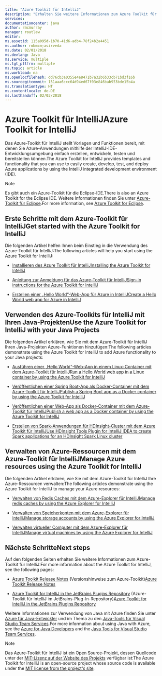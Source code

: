 ```yaml
---
title: "Azure Toolkit für IntelliJ"
description: "Erhalten Sie weitere Informationen zum Azure Toolkit für IntelliJ."
services: 
documentationcenter: java
author: rmcmurray
manager: routlaw
editor: 
ms.assetid: 115a095d-1b70-41d6-adb4-78f24b2a4451
ms.author: robmcm;asirveda
ms.date: 02/01/2018
ms.devlang: Java
ms.service: multiple
ms.tgt_pltfrm: multiple
ms.topic: article
ms.workload: na
ms.openlocfilehash: dd76cb3a0355e4e8471b7a32b6b33cb71bd3f16b
ms.sourcegitcommit: 151aaa6ccc64d94ed67f03e846bab953bde15b4a
ms.translationtype: HT
ms.contentlocale: de-DE
ms.lasthandoff: 02/03/2018
---
```

# <a name="azure-toolkit-for-intellij"></a><span data-ttu-id="15d47-103">Azure Toolkit für IntelliJ</span><span class="sxs-lookup"><span data-stu-id="15d47-103">Azure Toolkit for IntelliJ</span></span>
<span data-ttu-id="15d47-104">Das Azure-Toolkit für IntelliJ stellt Vorlagen und Funktionen bereit, mit denen Sie Azure-Anwendungen mithilfe der IntelliJ-IDE-Entwicklungsumgebung einfach erstellen, entwickeln, testen und bereitstellen können.</span><span class="sxs-lookup"><span data-stu-id="15d47-104">The Azure Toolkit for IntelliJ provides templates and functionality that you can use to easily create, develop, test, and deploy Azure applications by using the IntelliJ integrated development environment (IDE).</span></span>

> [!NOTE]
> 
> <span data-ttu-id="15d47-105">Es gibt auch ein Azure-Toolkit für die Eclipse-IDE.</span><span class="sxs-lookup"><span data-stu-id="15d47-105">There is also an Azure Toolkit for the Eclipse IDE.</span></span> <span data-ttu-id="15d47-106">Weitere Informationen finden Sie unter [Azure-Toolkit für Eclipse](../eclipse/azure-toolkit-for-eclipse.md).</span><span class="sxs-lookup"><span data-stu-id="15d47-106">For more information, see [Azure Toolkit for Eclipse](../eclipse/azure-toolkit-for-eclipse.md).</span></span>
> 

## <a name="get-started-with-the-azure-toolkit-for-intellij"></a><span data-ttu-id="15d47-107">Erste Schritte mit dem Azure-Toolkit für IntelliJ</span><span class="sxs-lookup"><span data-stu-id="15d47-107">Get started with the Azure Toolkit for IntelliJ</span></span>
<span data-ttu-id="15d47-108">Die folgenden Artikel helfen Ihnen beim Einstieg in die Verwendung des Azure-Toolkit für IntelliJ:</span><span class="sxs-lookup"><span data-stu-id="15d47-108">The following articles will help you start using the Azure Toolkit for IntelliJ:</span></span>

* [<span data-ttu-id="15d47-109">Installieren des Azure Toolkit für IntelliJ</span><span class="sxs-lookup"><span data-stu-id="15d47-109">Installing the Azure Toolkit for IntelliJ</span></span>](azure-toolkit-for-intellij-installation.md)

* [<span data-ttu-id="15d47-110">Anleitung zur Anmeldung für das Azure-Toolkit für IntelliJ</span><span class="sxs-lookup"><span data-stu-id="15d47-110">Sign-in instructions for the Azure Toolkit for IntelliJ</span></span>](azure-toolkit-for-intellij-sign-in-instructions.md)

* [<span data-ttu-id="15d47-111">Erstellen einer „Hello World“-Web-App für Azure in IntelliJ</span><span class="sxs-lookup"><span data-stu-id="15d47-111">Create a Hello World web app for Azure in IntelliJ</span></span>](azure-toolkit-for-intellij-create-hello-world-web-app.md)

## <a name="use-the-azure-toolkit-for-intellij-with-your-java-projects"></a><span data-ttu-id="15d47-112">Verwenden des Azure-Toolkits für IntelliJ mit Ihren Java-Projekten</span><span class="sxs-lookup"><span data-stu-id="15d47-112">Use the Azure Toolkit for IntelliJ with your Java Projects</span></span>
<span data-ttu-id="15d47-113">Die folgenden Artikel erklären, wie Sie mit dem Azure-Toolkit für IntelliJ Ihren Java-Projekten Azure-Funktionen hinzufügen:</span><span class="sxs-lookup"><span data-stu-id="15d47-113">The following articles demonstrate using the Azure Toolkit for IntelliJ to add Azure functionality to your Java projects:</span></span>

* [<span data-ttu-id="15d47-114">Ausführen einer „Hello World“-Web-App in einem Linux-Container mit dem Azure-Toolkit für IntelliJ</span><span class="sxs-lookup"><span data-stu-id="15d47-114">Run a Hello World web app in a Linux container by using the Azure Toolkit for IntelliJ</span></span>](azure-toolkit-for-intellij-hello-world-web-app-linux.md)

* [<span data-ttu-id="15d47-115">Veröffentlichen einer Spring Boot-App als Docker-Container mit dem Azure-Toolkit für IntelliJ</span><span class="sxs-lookup"><span data-stu-id="15d47-115">Publish a Spring Boot app as a Docker container by using the Azure Toolkit for IntelliJ</span></span>](azure-toolkit-for-intellij-publish-spring-boot-docker-app.md)

* [<span data-ttu-id="15d47-116">Veröffentlichen einer Web-App als Docker-Container mit dem Azure-Toolkit für IntelliJ</span><span class="sxs-lookup"><span data-stu-id="15d47-116">Publish a web app as a Docker container by using the Azure Toolkit for IntelliJ</span></span>](azure-toolkit-for-intellij-publish-as-docker-container.md)

* [<span data-ttu-id="15d47-117">Erstellen von Spark-Anwendungen für HDInsight-Cluster mit dem Azure Toolkit für IntelliJ</span><span class="sxs-lookup"><span data-stu-id="15d47-117">Use HDInsight Tools Plugin for IntelliJ IDEA to create Spark applications for an HDInsight Spark Linux cluster</span></span>](/azure/hdinsight/hdinsight-apache-spark-intellij-tool-plugin)

## <a name="manage-azure-resources-using-the-azure-toolkit-for-intellij"></a><span data-ttu-id="15d47-118">Verwalten von Azure-Ressourcen mit dem Azure-Toolkit für IntelliJ</span><span class="sxs-lookup"><span data-stu-id="15d47-118">Manage Azure resources using the Azure Toolkit for IntelliJ</span></span>
<span data-ttu-id="15d47-119">Die folgenden Artikel erklären, wie Sie mit dem Azure-Toolkit für IntelliJ Ihre Azure-Ressourcen verwalten:</span><span class="sxs-lookup"><span data-stu-id="15d47-119">The following articles demonstrate using the Azure Toolkit for IntelliJ to manage your Azure resources:</span></span>

* [<span data-ttu-id="15d47-120">Verwalten von Redis Caches mit dem Azure-Explorer für IntelliJ</span><span class="sxs-lookup"><span data-stu-id="15d47-120">Manage redis caches by using the Azure Explorer for IntelliJ</span></span>](azure-toolkit-for-intellij-managing-redis-caches-using-azure-explorer.md)

* [<span data-ttu-id="15d47-121">Verwalten von Speicherkonten mit dem Azure-Explorer für IntelliJ</span><span class="sxs-lookup"><span data-stu-id="15d47-121">Manage storage accounts by using the Azure Explorer for IntelliJ</span></span>](azure-toolkit-for-intellij-managing-virtual-machines-using-azure-explorer.md)

* [<span data-ttu-id="15d47-122">Verwalten virtueller Computer mit dem Azure-Explorer für IntelliJ</span><span class="sxs-lookup"><span data-stu-id="15d47-122">Manage virtual machines by using the Azure Explorer for IntelliJ</span></span>](azure-toolkit-for-intellij-managing-storage-accounts-using-azure-explorer.md)

## <a name="next-steps"></a><span data-ttu-id="15d47-123">Nächste Schritte</span><span class="sxs-lookup"><span data-stu-id="15d47-123">Next steps</span></span>

<span data-ttu-id="15d47-124">Auf den folgenden Seiten erhalten Sie weitere Informationen zum Azure-Toolkit für IntelliJ:</span><span class="sxs-lookup"><span data-stu-id="15d47-124">For more information about the Azure Toolkit for IntelliJ, see the following pages:</span></span>

* <span data-ttu-id="15d47-125">[Azure Toolkit Release Notes](https://github.com/Microsoft/azure-tools-for-java/releases) (Versionshinweise zum Azure-Toolkit)</span><span class="sxs-lookup"><span data-stu-id="15d47-125">[Azure Toolkit Release Notes](https://github.com/Microsoft/azure-tools-for-java/releases)</span></span>

* <span data-ttu-id="15d47-126">[Azure Toolkit for IntelliJ in the JetBrains Plugins Repository](https://plugins.jetbrains.com/plugin/8053-azure-toolkit-for-intellij) (Azure-Toolkit für IntelliJ im JetBrains-Plug-In-Repository)</span><span class="sxs-lookup"><span data-stu-id="15d47-126">[Azure Toolkit for IntelliJ in the JetBrains Plugins Repository](https://plugins.jetbrains.com/plugin/8053-azure-toolkit-for-intellij)</span></span>

<span data-ttu-id="15d47-127">Weitere Informationen zur Verwendung von Java mit Azure finden Sie unter [Azure für Java-Entwickler](https://docs.microsoft.com/java/azure/) und im Thema zu den [Java-Tools für Visual Studio Team Services](https://java.visualstudio.com/).</span><span class="sxs-lookup"><span data-stu-id="15d47-127">For more information about using Java with Azure, see the [Azure for Java Developers](https://docs.microsoft.com/java/azure/) and the [Java Tools for Visual Studio Team Services](https://java.visualstudio.com/).</span></span>

> [!NOTE]
> 
> <span data-ttu-id="15d47-128">Das Azure-Toolkit für IntelliJ ist ein Open Source-Projekt, dessen Quellcode unter der [MIT-Lizenz auf der Website des Projekts](https://github.com/microsoft/azure-tools-for-java) verfügbar ist:</span><span class="sxs-lookup"><span data-stu-id="15d47-128">The Azure Toolkit for IntelliJ is an open-source project whose source code is available under the [MIT license from the project's site](https://github.com/microsoft/azure-tools-for-java).</span></span>
> 

<!-- [!INCLUDE [azure-toolkit-for-intellij-additional-resources](../includes/azure-toolkit-for-intellij-additional-resources.md)] -->

<!-- URL List -->

[Azure for Java Developers]: https://docs.microsoft.com/java/azure/
[Java Tools for Visual Studio Team Services]: https://java.visualstudio.com/

<!-- Temporarily Deprecated URLs -->

<!-- [Debug a Java Web App on Azure in IntelliJ]: ./app-service-web/app-service-web-debug-java-web-app-in-intellij.md -->
